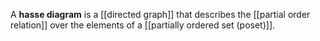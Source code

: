 
A **hasse diagram** is a [[directed graph]] that describes the [[partial order relation]] over the elements of a [[partially ordered set (poset)]].
